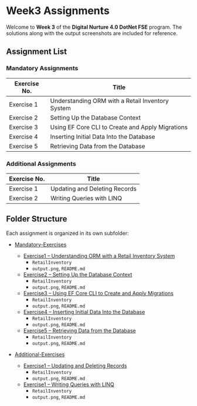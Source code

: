 # Week3 Assignments

Welcome to **Week 3** of the **Digital Nurture 4.0 DotNet FSE** program.
The solutions along with the output screenshots are included for reference.

## Assignment List

### Mandatory Assignments

| Exercise No. | Title                                      |
|--------------|--------------------------------------------|
| Exercise 1   | Understanding ORM with a Retail Inventory System             |
| Exercise 2   | Setting Up the Database Context             |
| Exercise 3   | Using EF Core CLI to Create and Apply Migrations             |
| Exercise 4   | Inserting Initial Data Into the Database             |
| Exercise 5   | Retrieving Data from the Database             |


### Additional Assignments

| Exercise No. | Title                                      |
|--------------|--------------------------------------------|
| Exercise 1   | Updating and Deleting Records            |
| Exercise 2   | Writing Queries with LINQ            |

## Folder Structure

Each assignment is organized in its own subfolder:

* [Mandatory-Exercises](./Mandatory-Exercises)
  * [Exercise1 – Understanding ORM with a Retail Inventory System](./Mandatory-Exercises/Exercise1)
    * `RetailInventory` 
    * `output.png`, `README.md` 
  * [Exercise2 – Setting Up the Database Context](./Mandatory-Exercises/Exercise2)
    * `RetailInventory` 
    * `output.png`, `README.md`
  * [Exercise3 – Using EF Core CLI to Create and Apply Migrations](./Mandatory-Exercises/Exercise3)
    * `RetailInventory` 
    * `output.png`, `README.md`  
  * [Exercise4 – Inserting Initial Data Into the Database](./Mandatory-Exercises/Exercise4)
    * `RetailInventory` 
    * `output.png`, `README.md`     
  * [Exercise5 – Retrieving Data from the Database](./Mandatory-Exercises/Exercise5)
    * `RetailInventory` 
    * `output.png`, `README.md`


* [Additional-Exercises](./Additional-Exercises)
  * [Exercise1 – Updating and Deleting Records](./Additional-Exercises/Exercise1)
      * `RetailInventory` 
      * `output.png`, `README.md`
  * [Exercise1 – Writing Queries with LINQ](./Additional-Exercises/Exercise2)
      * `RetailInventory` 
      * `output.png`, `README.md`  